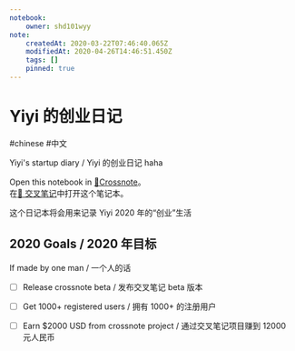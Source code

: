 ```yaml
---
notebook:
    owner: shd101wyy
note:
    createdAt: 2020-03-22T07:46:40.065Z
    modifiedAt: 2020-04-26T14:46:51.450Z
    tags: []
    pinned: true
---
```


# Yiyi 的创业日记
#chinese #中文 

<!-- @crossnote.comment "id":"b77d0e66-fc28-47b9-8888-10624a6ebce1" -->
Yiyi's startup diary / Yiyi 的创业日记 haha

Open this notebook in [📕Crossnote](https://crossnote.app/?repo=https%3A%2F%2Fgithub.com%2Fshd101wyy%2Fyiyi-diary.git&branch=master&filePath=README.md)。  
在[📕 交叉笔记](https://crossnote.app/?repo=https%3A%2F%2Fgithub.com%2Fshd101wyy%2Fyiyi-diary.git&branch=master&filePath=README.md)中打开这个笔记本。

这个日记本将会用来记录 Yiyi 2020 年的“创业”生活

## 2020 Goals / 2020 年目标

If made by one man / 一个人的话

- [ ] Release crossnote beta / 发布交叉笔记 beta 版本
- [ ] Get 1000+ registered users / 拥有 1000+ 的注册用户
- [ ] Earn \$2000 USD from crossnote project / 通过交叉笔记项目赚到 12000 元人民币

